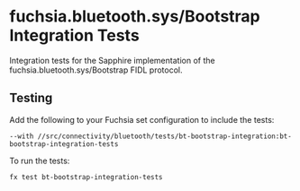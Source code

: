 # fuchsia.bluetooth.sys/Bootstrap Integration Tests

Integration tests for the Sapphire implementation of the fuchsia.bluetooth.sys/Bootstrap FIDL protocol.

## Testing

Add the following to your Fuchsia set configuration to include the tests:

`--with //src/connectivity/bluetooth/tests/bt-bootstrap-integration:bt-bootstrap-integration-tests`

To run the tests:

```
fx test bt-bootstrap-integration-tests
```
